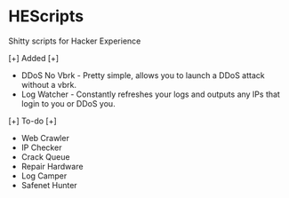 # HEScripts
Shitty scripts for Hacker Experience

[+] Added [+]
- DDoS No Vbrk - Pretty simple, allows you to launch a DDoS attack without a vbrk.
- Log Watcher - Constantly refreshes your logs and outputs any IPs that login to you or DDoS you.

[+] To-do [+]
- Web Crawler
- IP Checker
- Crack Queue
- Repair Hardware
- Log Camper
- Safenet Hunter
